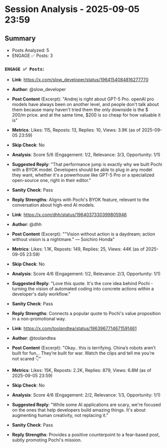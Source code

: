 # Session Analysis - 2025-09-05 23:59

## Summary
- Posts Analyzed: 5
- ENGAGE ✅ Posts: 3

### `ENGAGE ✅ Posts`:

- **Link**: https://x.com/slow_developer/status/1964154084816277770
- **Author**: @slow_developer
- **Post Content** (Excerpt): "Andrej is right about GPT-5 Pro. openAI pro models have always been on another level, and people don't talk about them because many haven't tried them the only downside is the $ 200/m price. and at the same time, $200 is so cheap for how valuable it is"
- **Metrics**: Likes: 115, Reposts: 13, Replies: 10, Views: 3.9K (as of 2025-09-05 23:59)
- **Skip Check**: No
- **Analysis**: Score 5/6 (Engagement: 1/2, Relevance: 3/3, Opportunity: 1/1)
- **Suggested Reply**: "That performance jump is exactly why we built Pochi with a BYOK model. Developers should be able to plug in any model they want, whether it's a powerhouse like GPT-5 Pro or a specialized open-source one, right in their editor."
- **Sanity Check**: Pass
- **Reply Strengths**: Aligns with Pochi's BYOK feature, relevant to the conversation about high-end AI models.

- **Link**: https://x.com/dhh/status/1964037330399805946
- **Author**: @dhh
- **Post Content** (Excerpt): "\"Vision without action is a daydream; action without vision is a nightmare.\" — Soichiro Honda"
- **Metrics**: Likes: 1.1K, Reposts: 149, Replies: 25, Views: 44K (as of 2025-09-05 23:59)
- **Skip Check**: No
- **Analysis**: Score 4/6 (Engagement: 1/2, Relevance: 2/3, Opportunity: 1/1)
- **Suggested Reply**: "Love this quote. It's the core idea behind Pochi - turning the vision of automated coding into concrete actions within a developer's daily workflow."
- **Sanity Check**: Pass
- **Reply Strengths**: Connects a popular quote to Pochi's value proposition in a non-promotional way.

- **Link**: https://x.com/toolandtea/status/1963967714671591461
- **Author**: @toolandtea
- **Post Content** (Excerpt): "Okay.. this is terrifying. China’s robots aren’t built for fun… They’re built for war. Watch the clips and tell me you’re not scared 👇"
- **Metrics**: Likes: 15K, Reposts: 2.2K, Replies: 879, Views: 6.8M (as of 2025-09-05 23:59)
- **Skip Check**: No
- **Analysis**: Score 4/6 (Engagement: 2/2, Relevance: 1/3, Opportunity: 1/1)
- **Suggested Reply**: "While some AI applications are scary, we're focused on the ones that help developers build amazing things. It's about augmenting human creativity, not replacing it."
- **Sanity Check**: Pass
- **Reply Strengths**: Provides a positive counterpoint to a fear-based post, subtly promoting Pochi's mission.
